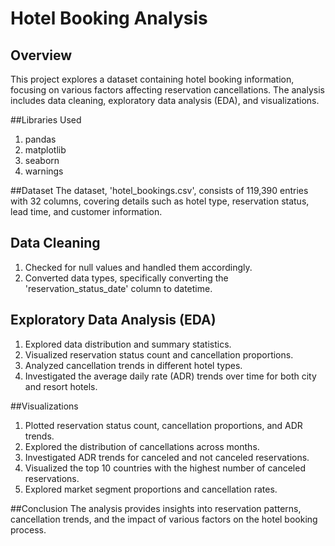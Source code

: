 # Hotel Booking Analysis
## Overview
This project explores a dataset containing hotel booking information, focusing on various factors affecting reservation cancellations. The analysis includes data cleaning, exploratory data analysis (EDA), and visualizations.

##Libraries Used
1. pandas
2. matplotlib
3. seaborn
4. warnings
   
##Dataset
The dataset, 'hotel_bookings.csv', consists of 119,390 entries with 32 columns, covering details such as hotel type, reservation status, lead time, and customer information.

## Data Cleaning
1. Checked for null values and handled them accordingly.
2. Converted data types, specifically converting the 'reservation_status_date' column to datetime.
   
## Exploratory Data Analysis (EDA)
1. Explored data distribution and summary statistics.
2. Visualized reservation status count and cancellation proportions.
3. Analyzed cancellation trends in different hotel types.
4. Investigated the average daily rate (ADR) trends over time for both city and resort hotels.

##Visualizations
1. Plotted reservation status count, cancellation proportions, and ADR trends.
2. Explored the distribution of cancellations across months.
3. Investigated ADR trends for canceled and not canceled reservations.
4. Visualized the top 10 countries with the highest number of canceled reservations.
5. Explored market segment proportions and cancellation rates.
 
 ##Conclusion
The analysis provides insights into reservation patterns, cancellation trends, and the impact of various factors on the hotel booking process.
